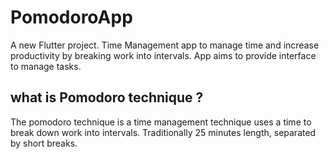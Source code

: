 # PomodoroApp

A new Flutter project.
Time Management app to manage time and increase productivity by breaking work into intervals.
App aims to provide interface to manage tasks.



## what is Pomodoro technique ?
The pomodoro technique is a time management technique uses a time to break down work into intervals. Traditionally 25 minutes length, separated by short breaks. 
